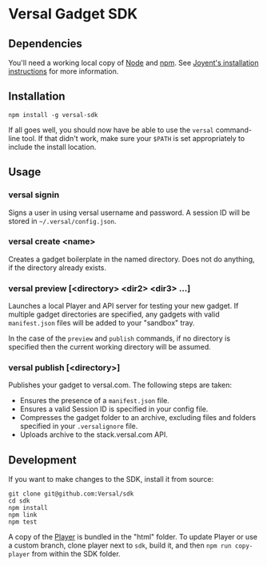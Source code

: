 # Versal Gadget SDK

## Dependencies

You'll need a working local copy of [Node](http://nodejs.org/) and
[npm](https://www.npmjs.org/). See [Joyent's installation
instructions](http://www.joyent.com/blog/installing-node-and-npm/) for more
information.

## Installation

    npm install -g versal-sdk

If all goes well, you should now have be able to use the `versal` command-line
tool.  If that didn't work, make sure your `$PATH` is set appropriately to
include the install location.

## Usage

### versal signin

Signs a user in using versal username and password. A session ID will be stored
in `~/.versal/config.json`.

### versal create \<name\>

Creates a gadget boilerplate in the named directory. Does not do anything,
if the directory already exists.

### versal preview [\<directory\> \<dir2\> \<dir3\> ...]

Launches a local Player and API server for testing your new gadget. If multiple
gadget directories are specified, any gadgets with valid `manifest.json` files
will be added to your "sandbox" tray.

In the case of the `preview` and `publish` commands, if no directory is
specified then the current working directory will be assumed.

### versal publish [\<directory\>]

Publishes your gadget to versal.com. The following steps are taken:

- Ensures the presence of a `manifest.json` file.
- Ensures a valid Session ID is specified in your config file.
- Compresses the gadget folder to an archive, excluding files and folders
specified in your `.versalignore` file.
- Uploads archive to the stack.versal.com API.

## Development

If you want to make changes to the SDK, install it from source:

    git clone git@github.com:Versal/sdk
    cd sdk
    npm install
    npm link
    npm test

A copy of the [Player](/Versal/player) is bundled in the "html" folder. To
update Player or use a custom branch, clone player next to `sdk`, build it,
and then `npm run copy-player` from within the SDK folder.
